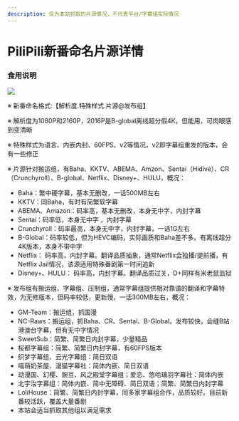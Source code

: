 ```yaml
---
description: 仅为本站抓取的片源情况，不代表平台/字幕组实际情况
---
```


# PiliPili新番命名片源详情

### 食用说明 <a href="#shi-yong-shuo-ming" id="shi-yong-shuo-ming"></a>

![](https://pilipili.gitbook.io/\~gitbook/image?url=https%3A%2F%2Fgithub.com%2Fhsuyelin%2FPiliPili%2Fblob%2Fmain%2Fsrc%2Fimages%2Fnaming\_readme\_1.jpg%3Fraw%3Dtrue\&width=768\&dpr=4\&quality=100\&sign=ff3504bc\&sv=1)

※ 新番命名格式:【解析度.特殊样式.片源@发布组】

※ 解析度为1080P和2160P，2016P是B-global离线超分假4K，但能用，可肉眼感到变清晰

※ 特殊样式为语言、内嵌内封、60FPS、v2等情况，v2即字幕组重发的版本，会有一些修正

※ 片源针对搬运组，有Baha、KKTV、ABEMA、Amzon、Sentai（Hidive）、CR（Crunchyroll）、B-global、Netflix、Disney+、HULU，概况：

* Baha：繁中硬字幕，基本无删改，一话500MB左右
* KKTV：同Baha，有时有简繁软字幕
* ABEMA、Amazon：码率高，基本无删改，本身无中字，内封字幕
* Sentai：码率低，本身无中字 ，内封字幕
* Crunchyroll：码率最高，本身无中字，内封字幕，一话1G左右
* B-Global：码率较低，但为HEVC编码，实际画质和Baha差不多。有离线超分4K版本，本身不带中字
* Netflix： 码率高，内封字幕。翻译品质抽象，通常Netflix会独播/提前播，有Netflix Jail情况，该源适用特殊番剧第一时间追新
* Disney+、HULU： 码率高，内封字幕。翻译品质过关，D+同样有米老鼠监狱

※ 发布组有搬运组、字幕组、压制组，通常字幕组提供相对靠谱的翻译和字幕特效，为无修版本，但码率较低，更新慢，一话300MB左右，概况：

* GM-Team：搬运组，抓国漫
* NC-Raws：搬运组，抓Baha、CR、Sentai、B-Global。发布较快，会缝B站港澳台字幕，但有无中字情况
* SweetSub：简繁、简繁日内封字幕，少量精品
* 桜都字幕组：简繁、简繁日内封字幕，有60FPS版本
* 织梦字幕组、云光字幕组：简日双语
* 喵萌奶茶屋、漫猫字幕社：简体内嵌、简日双语
* 动漫国、幻樱、豌豆、风之殿堂字幕组；爱恋、悠哈璃羽字幕社：简体内嵌
* 北宇治字幕组：简体内嵌、简中无障碍、简日双语；简繁、简繁日内封字幕
* LoliHouse：简繁、简繁日内封字幕，同多家字幕组合作，品质较好。目前新番较活跃，覆盖大量番剧
* 本站会适当抓取其他组以满足需求

